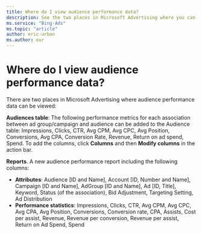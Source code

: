 ```yaml
---
title: Where do I view audience performance data?
description: See the two places in Microsoft Advertising where you can view audience performance data.
ms.service: "Bing-Ads"
ms.topic: "article"
author: eric-urban
ms.author: eur
---
```


# Where do I view audience performance data?

There are two places in Microsoft Advertising where audience performance data can be viewed:

**Audiences table**: The following performance metrics for each association between ad group/campaign and audience can be added to the Audience table: Impressions, Clicks, CTR, Avg CPM, Avg CPC, Avg Position, Conversions, Avg CPA, Conversion Rate, Revenue, Return on ad spend, Spend. To add the columns, click **Columns** and then **Modify columns** in the action bar.

**Reports**. A new audience performance report including the following columns:

- **Attributes**: Audience [ID and Name], Account [ID, Number and Name], Campaign [ID and Name], AdGroup [ID and Name], Ad [ID, Title], Keyword, Status (of the association), Bid Adjustment, Targeting Setting, Ad Distribution
- **Performance statistics**: Impressions, Clicks, CTR, Avg CPM, Avg CPC, Avg CPA, Avg Position, ​Conversions, Conversion rate, CPA, Assists, Cost per assist, Revenue, Revenue per conversion, Revenue per assist, Return on Ad Spend, Spend


